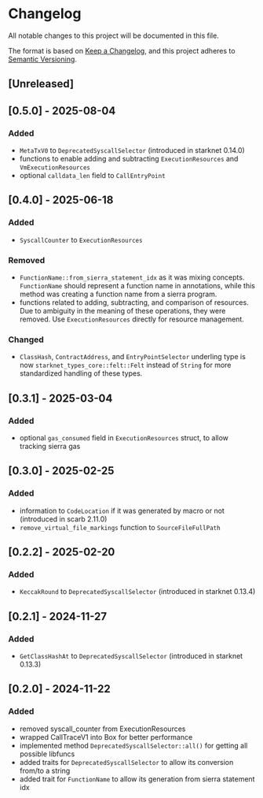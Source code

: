# Changelog

All notable changes to this project will be documented in this file.

The format is based on [Keep a Changelog](https://keepachangelog.com/en/1.1.0/),
and this project adheres to [Semantic Versioning](https://semver.org/spec/v2.0.0.html).

## [Unreleased]

## [0.5.0] - 2025-08-04

### Added

- `MetaTxV0` to `DeprecatedSyscallSelector` (introduced in starknet 0.14.0)
- functions to enable adding and subtracting `ExecutionResources` and `VmExecutionResources`
- optional `calldata_len` field to `CallEntryPoint`

## [0.4.0] - 2025-06-18

### Added

- `SyscallCounter` to `ExecutionResources`

### Removed

- `FunctionName::from_sierra_statement_idx` as it was mixing concepts. `FunctionName` should represent a function name
  in
  annotations, while this method was creating a function name from a sierra program.
- functions related to adding, subtracting, and comparison of resources. Due to ambiguity in the meaning of these
  operations, they were removed. Use `ExecutionResources` directly for resource management.

### Changed

- `ClassHash`, `ContractAddress`, and `EntryPointSelector` underling type is now `starknet_types_core::felt::Felt`
  instead of `String` for more standardized handling of these types.

## [0.3.1] - 2025-03-04

### Added

- optional `gas_consumed` field in `ExecutionResources` struct, to allow tracking sierra gas

## [0.3.0] - 2025-02-25

### Added

- information to `CodeLocation` if it was generated by macro or not (introduced in scarb 2.11.0)
- `remove_virtual_file_markings` function to `SourceFileFullPath`

## [0.2.2] - 2025-02-20

### Added

- `KeccakRound` to `DeprecatedSyscallSelector` (introduced in starknet 0.13.4)

## [0.2.1] - 2024-11-27

### Added

- `GetClassHashAt` to `DeprecatedSyscallSelector` (introduced in starknet 0.13.3)

## [0.2.0] - 2024-11-22

### Added

- removed syscall_counter from ExecutionResources
- wrapped CallTraceV1 into Box for better performance
- implemented method `DeprecatedSyscallSelector::all()` for getting all possible libfuncs
- added traits for `DeprecatedSyscallSelector` to allow its conversion from/to a string
- added trait for `FunctionName` to allow its generation from sierra statement idx
